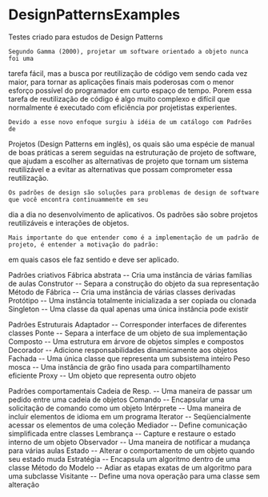# DesignPatternsExamples
Testes criado para estudos de Design Patterns

    Segundo Gamma (2000), projetar um software orientado a objeto nunca foi uma 
tarefa fácil, mas a busca por reutilização de código vem sendo cada vez maior, para tornar as 
aplicações finais mais poderosas com o menor esforço possível do programador em curto 
espaço de tempo. Porem essa tarefa de reutilização de código é algo muito complexo e difícil 
que normalmente é executado com eficiência por projetistas experientes.  

    Devido a esse novo enfoque surgiu à idéia de um catálogo com Padrões de 
Projetos (Design Patterns em inglês), os quais são uma espécie de manual de boas práticas a 
serem seguidas na estruturação de projeto de software, que ajudam a escolher as alternativas 
de projeto que tornam um sistema reutilizável e a evitar as alternativas que possam 
comprometer essa reutilização. 

    Os padrões de design são soluções para problemas de design de software que você encontra continuammente em seu
dia a dia no desenvolvimento de aplicativos. Os padrões são sobre projetos reutilizáveis ​​e interações de objetos.

    Mais importante do que entender como é a implementação de um padrão de projeto, é entender a motivação do padrão:
em quais casos ele faz sentido e deve ser aplicado. 


Padrões criativos
  Fábrica abstrata -- Cria uma instância de várias famílias de aulas
  Construtor -- Separa a construção do objeto da sua representação
  Método de Fábrica -- Cria uma instância de várias classes derivadas
  Protótipo --	Uma instância totalmente inicializada a ser copiada ou clonada
  Singleton --	Uma classe da qual apenas uma única instância pode existir

Padrões Estruturais
  Adaptador --	Corresponder interfaces de diferentes classes
  Ponte --	Separa a interface de um objeto de sua implementação
  Composto --	Uma estrutura em árvore de objetos simples e compostos
  Decorador --	Adicione responsabilidades dinamicamente aos objetos
  Fachada -- Uma única classe que representa um subsistema inteiro
  Peso mosca --	Uma instância de grão fino usada para compartilhamento eficiente
  Proxy --	Um objeto que representa outro objeto

Padrões comportamentais
  Cadeia de Resp. -- Uma maneira de passar um pedido entre uma cadeia de objetos
  Comando -- Encapsular uma solicitação de comando como um objeto
  Intérprete -- Uma maneira de incluir elementos de idioma em um programa
  Iterator -- Seqüencialmente acessar os elementos de uma coleção
  Mediador -- Define comunicação simplificada entre classes
  Lembrança --	Capture e restaure o estado interno de um objeto
  Observador --	Uma maneira de notificar a mudança para várias aulas
  Estado --	Alterar o comportamento de um objeto quando seu estado muda
  Estratégia --	Encapsula um algoritmo dentro de uma classe
  Método do Modelo --	Adiar as etapas exatas de um algoritmo para uma subclasse
  Visitante --	Define uma nova operação para uma classe sem alteração
